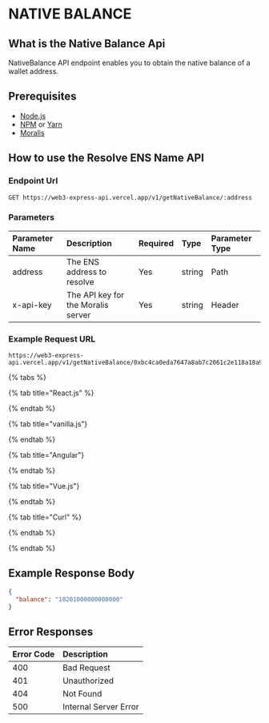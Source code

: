 # NATIVE BALANCE

## What is the Native Balance Api

NativeBalance API endpoint enables you to obtain the native balance of a wallet address.

## Prerequisites

- [Node.js](https://nodejs.org/en/download/)
- [NPM](https://www.npmjs.com/get-npm) or [Yarn](https://classic.yarnpkg.com/en/docs/install/#windows-stable)
- [Moralis](https://docs.moralis.io/)

## How to use the Resolve ENS Name API

### Endpoint Url

```text
GET https://web3-express-api.vercel.app/v1/getNativeBalance/:address
```

### Parameters

| Parameter Name | Description | Required | Type | Parameter Type |
| :--- | :--- | :--- | :--- | :--- |
| address | The ENS address to resolve | Yes | string | Path |
|x-api-key| The API key for the Moralis server | Yes | string | Header | 

### Example Request URL

```text
https://web3-express-api.vercel.app/v1/getNativeBalance/0xbc4ca0eda7647a8ab7c2061c2e118a18a936f13d
```

{% tabs %}

{% tab title="React.js" %}

{% endtab %}

{% tab title="vanilla.js"}

{% endtab %}

{% tab title="Angular"}

{% endtab %}

{% tab title="Vue.js"}

{% endtab %}

{% tab title="Curl" %}

{% endtab %}

{% endtab %}

## Example Response Body 

```json
{
  "balance": "10201000000000000"
}
```

## Error Responses

| Error Code | Description |
| :--- | :--- |
| 400 | Bad Request |
| 401 | Unauthorized |
| 404 | Not Found |
| 500 | Internal Server Error |




